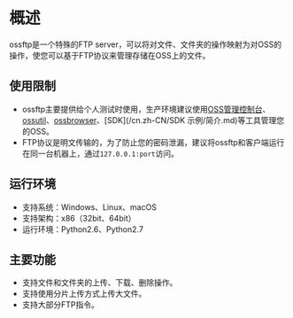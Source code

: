 # 概述

ossftp是一个特殊的FTP server，可以将对文件、文件夹的操作映射为对OSS的操作，使您可以基于FTP协议来管理存储在OSS上的文件。

## 使用限制

-   ossftp主要提供给个人测试时使用，生产环境建议使用[OSS管理控制台](/cn.zh-CN/控制台用户指南/登录OSS管理控制台/使用阿里云账号登录OSS管理控制台.md)、[ossutil](/cn.zh-CN/常用工具/命令行工具ossutil/概述.md)、[ossbrowser](/cn.zh-CN/常用工具/图形化管理工具ossbrowser/快速开始.md)、[SDK](/cn.zh-CN/SDK 示例/简介.md)等工具管理您的OSS。
-   FTP协议是明文传输的，为了防止您的密码泄漏，建议将ossftp和客户端运行在同一台机器上，通过`127.0.0.1:port`访问。

## 运行环境

-   支持系统：Windows、Linux、macOS
-   支持架构：x86（32bit、64bit）
-   运行环境：Python2.6、Python2.7

## 主要功能

-   支持文件和文件夹的上传、下载、删除操作。
-   支持使用分片上传方式上传大文件。
-   支持大部分FTP指令。

